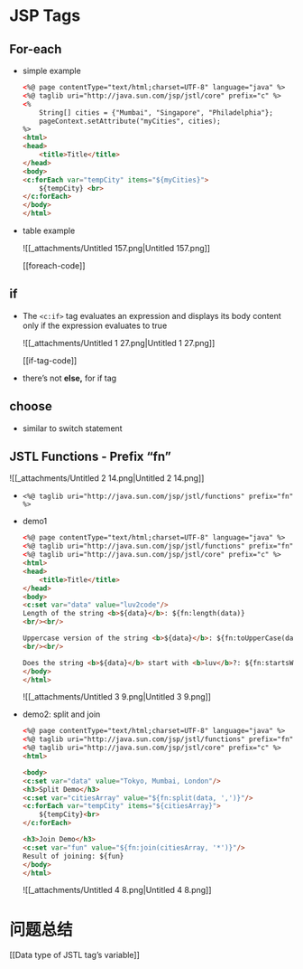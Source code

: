 # JSP Tags

## For-each

- simple example
    
    ```HTML
    <%@ page contentType="text/html;charset=UTF-8" language="java" %>
    <%@ taglib uri="http://java.sun.com/jsp/jstl/core" prefix="c" %>
    <%
        String[] cities = {"Mumbai", "Singapore", "Philadelphia"};
        pageContext.setAttribute("myCities", cities);
    %>
    <html>
    <head>
        <title>Title</title>
    </head>
    <body>
    <c:forEach var="tempCity" items="${myCities}">
        ${tempCity} <br>
    </c:forEach>
    </body>
    </html>
    ```
    
- table example
    
    ![[_attachments/Untitled 157.png|Untitled 157.png]]
    
    [[foreach-code]]
    

## if

- The `<c:if>` tag evaluates an expression and displays its body content only if the expression evaluates to true
    
    ![[_attachments/Untitled 1 27.png|Untitled 1 27.png]]
    
    [[if-tag-code]]
    
- there’s not **else,** for if tag

## choose

- similar to switch statement

## JSTL Functions - Prefix “fn”

![[_attachments/Untitled 2 14.png|Untitled 2 14.png]]

- `<%@ taglib uri="http://java.sun.com/jsp/jstl/functions" prefix="fn" %>`
- demo1
    
    ```HTML
    <%@ page contentType="text/html;charset=UTF-8" language="java" %>
    <%@ taglib uri="http://java.sun.com/jsp/jstl/functions" prefix="fn" %>
    <%@ taglib uri="http://java.sun.com/jsp/jstl/core" prefix="c" %>
    <html>
    <head>
        <title>Title</title>
    </head>
    <body>
    <c:set var="data" value="luv2code"/>
    Length of the string <b>${data}</b>: ${fn:length(data)}
    <br/><br/>
    
    Uppercase version of the string <b>${data}</b>: ${fn:toUpperCase(data)}
    <br/><br/>
    
    Does the string <b>${data}</b> start with <b>luv</b>?: ${fn:startsWith(data, "luv")}
    </body>
    </html>
    ```
    
    ![[_attachments/Untitled 3 9.png|Untitled 3 9.png]]
    
- demo2: split and join
    
    ```HTML
    <%@ page contentType="text/html;charset=UTF-8" language="java" %>
    <%@ taglib uri="http://java.sun.com/jsp/jstl/functions" prefix="fn" %>
    <%@ taglib uri="http://java.sun.com/jsp/jstl/core" prefix="c" %>
    <html>
    
    <body>
    <c:set var="data" value="Tokyo, Mumbai, London"/>
    <h3>Split Demo</h3>
    <c:set var="citiesArray" value="${fn:split(data, ',')}"/>
    <c:forEach var="tempCity" items="${citiesArray}">
        ${tempCity}<br>
    </c:forEach>
    
    <h3>Join Demo</h3>
    <c:set var="fun" value="${fn:join(citiesArray, '*')}"/>
    Result of joining: ${fun}
    </body>
    </html>
    ```
    
    ![[_attachments/Untitled 4 8.png|Untitled 4 8.png]]
    

# 问题总结

[[Data type of JSTL tag’s variable]]